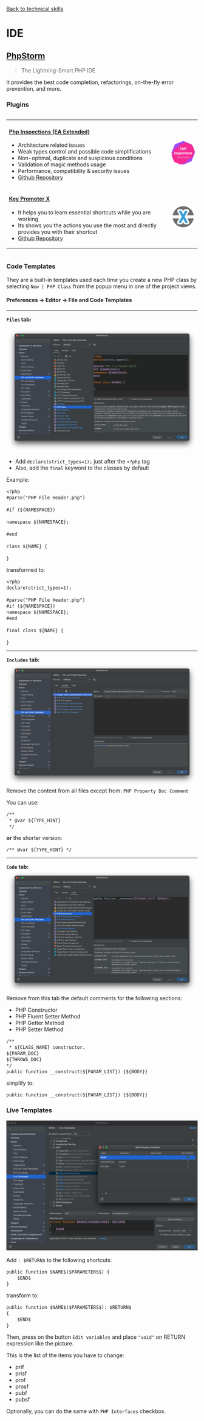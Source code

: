 [Back to technical skills](../technical-skills)

# IDE

## [PhpStorm](https://www.jetbrains.com/phpstorm/)

> The Lightning-Smart PHP IDE

It provides the best code completion, refactorings, on-the-fly error prevention, and more.

### Plugins
<div style="overflow-x:auto;">
<table>
<colgroup>
   <col span="1" style="width: 85%;">
   <col span="1" style="width: 15%;">
</colgroup>
<tbody>
    <tr>
        <td>
            <h4>
                <a href="https://plugins.jetbrains.com/plugin/7622-php-inspections-ea-extended-" title="Php Inspections">
                    Php Inspections (EA Extended)
                </a>
            </h4>
            <ul>
                <li>Architecture related issues</li>
                <li>Weak types control and possible code simplifications</li>
                <li>Non-optimal, duplicate and suspicious conditions</li>
                <li>Validation of magic methods usage</li>
                <li>Performance, compatibility & security issues</li>
                <li><a href="https://github.com/kalessil/phpinspectionsea"> Github Repository</a></li>
            </ul>
        </td>
        <td>
            <a href="https://plugins.jetbrains.com/plugin/7622-php-inspections-ea-extended-" title="Php Inspections">
                <img src="../images/logo-php-inspections.png" alt="Php Inspections logo" width="220px"/>
            </a>
        </td>
    </tr>
    <tr>
        <td>
            <h4>
                <a href="https://plugins.jetbrains.com/plugin/9792-key-promoter-x" title="Key Promoter X">
                    Key Promoter X
                </a>
            </h4>
            <ul>
                <li>It helps you to learn essential shortcuts while you are working</li>
                <li>Its shows you the actions you use the most and directly provides you with their shortcut</li>
                <li><a href="https://github.com/halirutan/IntelliJ-Key-Promoter-X"> Github Repository</a></li>
            </ul>
        </td>
        <td>
            <a href="https://plugins.jetbrains.com/plugin/9792-key-promoter-x" title="Key Promoter X">
                <img src="../images/logo-key-promoter-X.png" alt="Key Promoter X logo" width="220px"/>
            </a>
        </td>
    </tr>
</tbody>
</table>
</div>

### Code Templates

They are a built-in templates used each time you create a new PHP class by selecting `New | PHP Class` from the popup menu in one of the project views.

#### Preferences → Editor → File and Code Templates

---

**`Files` tab:**

![Code Templates: Files](../images/ide-code-templates-files.png)

- Add `declare(strict_types=1);` just after the `<?php` tag
- Also, add the `final` keyword to the classes by default

Example:
```
<?php
#parse("PHP File Header.php")

#if (${NAMESPACE})

namespace ${NAMESPACE};

#end

class ${NAME} {

}
```
transformed to:
```
<?php
declare(strict_types=1);

#parse("PHP File Header.php")
#if (${NAMESPACE})
namespace ${NAMESPACE};
#end

final class ${NAME} {
    
}
```
---
**`Includes` tab:**
![Code Templates: Includes](../images/ide-code-templates-includes.png)
Remove the content from all files except from: `PHP Property Doc Comment`

You can use:
```
/**
 * @var ${TYPE_HINT}
 */
```
**or** the shorter version:
```
/** @var ${TYPE_HINT} */
```
---
**`Code` tab:**
![Code Templates: Code](../images/ide-code-templates-code.png)
Remove from this tab the default comments for the following sections:
- PHP Constructor
- PHP Fluent Setter Method
- PHP Getter Method
- PHP Setter Method
```
/**
 * ${CLASS_NAME} constructor.
${PARAM_DOC}
${THROWS_DOC}
*/
public function __construct(${PARAM_LIST}) {${BODY}}
```
simplify to:
```
public function __construct(${PARAM_LIST}) {${BODY}}
```

### Live Templates

![Live Templates](../images/ide-live-templates.png)

Add `: $RETURN$` to the following shortcuts:

```
public function $NAME$($PARAMETERS$) {
    $END$
}
```
transform to:
```
public function $NAME$($PARAMETERS$): $RETURN$
{
    $END$
}
```

Then, press on the button `Edit variables` and place `"void"` on RETURN expression like the picture.

This is the list of the items you have to change:

- prif
- prisf
- prof
- prosf
- pubf
- pubsf

Optionally, you can do the same with `PHP Interfaces` checkbox.